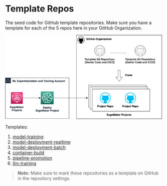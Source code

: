 # Template Repos

The seed code for GitHub template repositories. Make sure you have a template for each of the 5 repos here in your GitHub Organization.

<img src="../architecture/template-repos.png" alt="drawing" width="500"/>

Templates:

1. [model-training](./model-training/):
2. [model-deployment-realtime](./model-deployment-realtime/)
3. [model-deployment-batch](./model-deployment-batch/)
4. [container-build](./container-build/)
5. [pipeline-promotion](./pipeline-promotion/)
6. [llm-training](./llm-training/)

> **_Note:_** Make sure to mark these repositories as a template on GitHub in the repository settings.